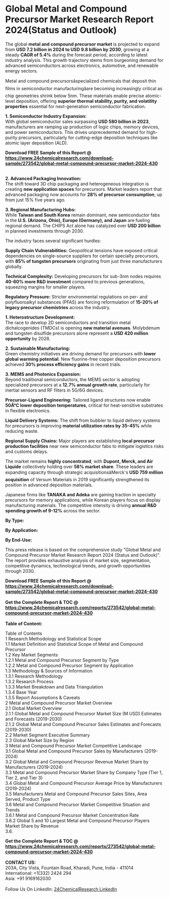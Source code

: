 <h1>Global Metal and Compound Precursor Market Research Report 2024(Status and Outlook)</h1><p>The global <strong>metal and compound precursor market</strong> is projected to expand from <strong>USD 7.2 billion in 2024 to USD 9.8 billion by 2030</strong>, growing at a steady <strong>CAGR of 5.4%</strong> during the forecast period, according to latest industry analysis. This growth trajectory stems from burgeoning demand for advanced semiconductors across electronics, automotive, and renewable energy sectors.</p><p>Metal and compound precursorsâspecialized chemicals that deposit thin films in semiconductor manufacturingâare becoming increasingly critical as chip geometries shrink below 5nm. These materials enable precise atomic-level deposition, offering <strong>superior thermal stability, purity, and volatility properties</strong> essential for next-generation semiconductor fabrication.</p><p><strong>1. Semiconductor Industry Expansion:</strong><br>
With global semiconductor sales surpassing <strong>USD 580 billion in 2023</strong>, manufacturers are ramping up production of logic chips, memory devices, and power semiconductors. This drives unprecedented demand for high-purity precursors, particularly for cutting-edge deposition techniques like atomic layer deposition (ALD).</p><div><b>Download FREE Sample of this Report @ 
            <a href="https://www.24chemicalresearch.com/download-sample/273542/global-metal-compound-precursor-market-2024-430">
            https://www.24chemicalresearch.com/download-sample/273542/global-metal-compound-precursor-market-2024-430</a></b></div><br><p><strong>2. Advanced Packaging Innovation:</strong><br>
The shift toward 3D chip packaging and heterogeneous integration is creating <strong>new application spaces</strong> for precursors. Market leaders report that advanced packaging now accounts for <strong>28% of precursor consumption</strong>, up from just 15% five years ago.</p><p><strong>3. Regional Manufacturing Hubs:</strong><br>
While <strong>Taiwan and South Korea</strong> remain dominant, new semiconductor fabs in the <strong>U.S. (Arizona, Ohio), Europe (Germany), and Japan</strong> are fueling regional demand. The CHIPS Act alone has catalyzed over <strong>USD 200 billion</strong> in planned investments through 2030.</p><p>The industry faces several significant hurdles:</p><p><strong>Supply Chain Vulnerabilities:</strong> Geopolitical tensions have exposed critical dependencies on single-source suppliers for certain specialty precursors, with <strong>85% of tungsten precursors</strong> originating from just three manufacturers globally.</p><p><strong>Technical Complexity:</strong> Developing precursors for sub-3nm nodes requires <strong>40-60% more R&amp;D investment</strong> compared to previous generations, squeezing margins for smaller players.</p><p><strong>Regulatory Pressure:</strong> Stricter environmental regulations on per- and polyfluoroalkyl substances (PFAS) are forcing reformulation of <strong>15-20% of legacy precursor chemistries</strong> across the industry.</p><p><strong>1. Heterostructure Development:</strong><br>
The race to develop 2D semiconductors and transition metal dichalcogenides (TMDCs) is opening <strong>new material avenues</strong>. Molybdenum and tungsten disulfide precursors alone represent a <strong>USD 420 million opportunity</strong> by 2028.</p><p><strong>2. Sustainable Manufacturing:</strong><br>
Green chemistry initiatives are driving demand for precursors with <strong>lower global warming potential</strong>. New fluorine-free copper deposition precursors achieved <strong>30% process efficiency gains</strong> in recent trials.</p><p><strong>3. MEMS and Photonics Expansion:</strong><br>
Beyond traditional semiconductors, the MEMS sector is adopting specialized precursors at a <strong>12.7% annual growth rate</strong>, particularly for inertial sensors and RF filters in 5G/6G devices.</p><p><strong>Precursor-Ligand Engineering:</strong>  
    Tailored ligand structures now enable <strong>50Â°C lower deposition temperatures</strong>, critical for heat-sensitive substrates in flexible electronics.</p><p><strong>Liquid Delivery Systems:</strong>  
    The shift from bubbler to liquid delivery systems for precursors is improving <strong>material utilization rates by 35-45%</strong> while reducing waste.</p><p><strong>Regional Supply Chains:</strong>  
    Major players are establishing <strong>local precursor production facilities</strong> near new semiconductor fabs to mitigate logistics risks and customs delays.</p><p>The market remains <strong>highly concentrated</strong>, with <strong>Dupont, Merck, and Air Liquide</strong> collectively holding over <strong>58% market share</strong>. These leaders are expanding capacity through strategic acquisitionsâMerck's <strong>USD 759 million acquisition</strong> of Versum Materials in 2019 significantly strengthened its position in advanced deposition materials.</p><p>Japanese firms like <strong>TANAKA and Adeka</strong> are gaining traction in specialty precursors for memory applications, while Korean players focus on display manufacturing materials. The competitive intensity is driving <strong>annual R&amp;D spending growth of 9-12%</strong> across the sector.</p><p><strong>By Type:</strong></p><p><strong>By Application:</strong></p><p><strong>By End-Use:</strong></p><p>This press release is based on the comprehensive study "Global Metal and Compound Precursor Market Research Report 2024 (Status and Outlook)". The report provides exhaustive analysis of market size, segmentation, competitive dynamics, technological trends, and growth opportunities through 2030.</p><div><b>Download FREE Sample of this Report @ 
            <a href="https://www.24chemicalresearch.com/download-sample/273542/global-metal-compound-precursor-market-2024-430">
            https://www.24chemicalresearch.com/download-sample/273542/global-metal-compound-precursor-market-2024-430</a></b></div><br><div><b>Get the Complete Report & TOC @ 
            <a href="https://www.24chemicalresearch.com/reports/273542/global-metal-compound-precursor-market-2024-430">
            https://www.24chemicalresearch.com/reports/273542/global-metal-compound-precursor-market-2024-430</a></b></div><br>
            <b>Table of Content:</b><p>Table of Contents<br />
1 Research Methodology and Statistical Scope<br />
1.1 Market Definition and Statistical Scope of Metal and Compound Precursor<br />
1.2 Key Market Segments<br />
1.2.1 Metal and Compound Precursor Segment by Type<br />
1.2.2 Metal and Compound Precursor Segment by Application<br />
1.3 Methodology & Sources of Information<br />
1.3.1 Research Methodology<br />
1.3.2 Research Process<br />
1.3.3 Market Breakdown and Data Triangulation<br />
1.3.4 Base Year<br />
1.3.5 Report Assumptions & Caveats<br />
2 Metal and Compound Precursor Market Overview<br />
2.1 Global Market Overview<br />
2.1.1 Global Metal and Compound Precursor Market Size (M USD) Estimates and Forecasts (2019-2030)<br />
2.1.2 Global Metal and Compound Precursor Sales Estimates and Forecasts (2019-2030)<br />
2.2 Market Segment Executive Summary<br />
2.3 Global Market Size by Region<br />
3 Metal and Compound Precursor Market Competitive Landscape<br />
3.1 Global Metal and Compound Precursor Sales by Manufacturers (2019-2024)<br />
3.2 Global Metal and Compound Precursor Revenue Market Share by Manufacturers (2019-2024)<br />
3.3 Metal and Compound Precursor Market Share by Company Type (Tier 1, Tier 2, and Tier 3)<br />
3.4 Global Metal and Compound Precursor Average Price by Manufacturers (2019-2024)<br />
3.5 Manufacturers Metal and Compound Precursor Sales Sites, Area Served, Product Type<br />
3.6 Metal and Compound Precursor Market Competitive Situation and Trends<br />
3.6.1 Metal and Compound Precursor Market Concentration Rate<br />
3.6.2 Global 5 and 10 Largest Metal and Compound Precursor Players Market Share by Revenue<br />
3.6.</p><div><b>Get the Complete Report & TOC @ 
            <a href="https://www.24chemicalresearch.com/reports/273542/global-metal-compound-precursor-market-2024-430">
            https://www.24chemicalresearch.com/reports/273542/global-metal-compound-precursor-market-2024-430</a></b></div><br><b>CONTACT US:</b><br>
            203A, City Vista, Fountain Road, Kharadi, Pune, India - 411014<br>
            International: +1(332) 2424 294<br>
            Asia: +91 9169162030 <br><br>
            Follow Us On LinkedIn: <a href="https://www.linkedin.com/company/24chemicalresearch/">24ChemicalResearch LinkedIn</a>